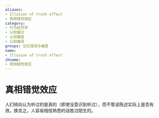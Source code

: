 ```yaml
---
aliases:
- Illusion of truth effect
- 真相错觉效应
category:
- 行为经济学
- 认知偏见
- 认知偏差
- 认知偏误
groups: 记忆错误与偏差
name:
- Illusion of truth effect
zhname:
- 真相错觉效应
---
```


# 真相错觉效应

人们倾向认为听过的是真的（即使没意识到听过），而不管该陈述实际上是否有效。换言之，人容易相信熟悉的话胜过陌生的。
